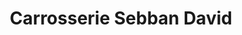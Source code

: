 ---
title: "Carrosserie Sebban David"
url: /val-darry/carrosserie-sebban-david/
shop: réparation de voitures
---